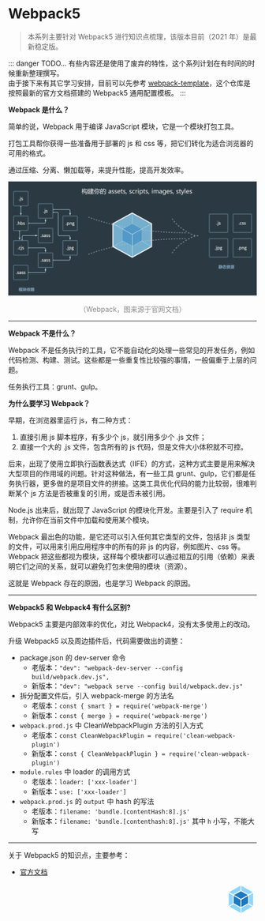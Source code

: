 # Webpack5

> 本系列主要针对 Webpack5 进行知识点梳理，该版本目前（2021 年）是最新稳定版。

::: danger TODO...
有些内容还是使用了废弃的特性，这个系列计划在有时间的时候重新整理撰写。  
由于接下来有其它学习安排，目前可以先参考 [webpack-template](https://github.com/wenyuan/webpack-template)，这个仓库是按照最新的官方文档搭建的 Webpack5 通用配置模板。
:::

**Webpack 是什么？**

简单的说，Webpack 用于编译 JavaScript 模块，它是一个模块打包工具。

打包工具帮你获得一些准备用于部署的 js 和 css 等，把它们转化为适合浏览器的可用的格式。

通过压缩、分离、懒加载等，来提升性能，提高开发效率。

<div style="text-align: center;">
  <img src="./assets/webpack.png" alt="Webpack">
  <p style="text-align: center; color: #888;">（Webpack，图来源于官网文档）</p>
</div>

<hr>

**Webpack 不是什么？**

Webpack 不是任务执行的工具，它不能自动化的处理一些常见的开发任务，例如代码检测、构建、测试。这些都是一些重复性比较强的事情，一般偏重于上层的问题。

任务执行工具：grunt、gulp。

**为什么要学习 Webpack？**

早期，在浏览器里运行 js，有二种方式：

1. 直接引用 js 脚本程序，有多少个 js，就引用多少个 .js 文件；
2. 直接一个大的 .js 文件，包含所有的 js 代码，但是文件大小体积就不可控。

后来，出现了使用立即执行函数表达式（IIFE）的方式，这种方式主要是用来解决大型项目的作用域的问题。针对这种做法，有一些工具 grunt、gulp，它们都是任务执行器，更多做的是项目文件的拼接。这类工具优化代码的能力比较弱，很难判断某个 js 方法是否被重复的引用，或是否未被引用。

Node.js 出来后，就出现了 JavaScript 的模块化开发。主要是引入了 require 机制，允许你在当前文件中加载和使用某个模块。

Webpack 最出色的功能，是它还可以引入任何其它类型的文件，包括非 js 类型的文件，可以用来引用应用程序中的所有的非 js 的内容，例如图片、css 等。Webpack 把这些都视为模块，这样每个模块都可以通过相互的引用（依赖）来表明它们之间的关系，就可以避免打包未使用的模块（资源）。

这就是 Webpack 存在的原因，也是学习 Webpack 的原因。

<hr>

**Webpack5 和 Webpack4 有什么区别?**

Webpack5 主要是内部效率的优化，对比 Webpack4，没有太多使用上的改动。

升级 Webpack5 以及周边插件后，代码需要做出的调整：

* package.json 的 dev-server 命令
  * 老版本：`"dev": "webpack-dev-server --config build/webpack.dev.js",`
  * 新版本：`"dev": "webpack serve --config build/webpack.dev.js"`
* 拆分配置文件后，引入 webpack-merge 的方法名
  * 老版本：`const { smart } = require('webpack-merge')`
  * 新版本：`const { merge } = require('webpack-merge')`
* `webpack.prod.js` 中 CleanWebpackPlugin 方法的引入方式
  * 老版本：`const CleanWebpackPlugin = require('clean-webpack-plugin')`
  * 新版本：`const { CleanWebpackPlugin } = require('clean-webpack-plugin')`
* `module.rules` 中 loader 的调用方式
  * 老版本：`loader: ['xxx-loader']`
  * 新版本：`use: ['xxx-loader']`
* `webpack.prod.js` 的 `output` 中 hash 的写法
  * 老版本：`filename: 'bundle.[contentHash:8].js'`
  * 新版本：`filename: 'bundle.[contenthash:8].js'` 其中 `h` 小写，不能大写

<hr>

关于 Webpack5 的知识点，主要参考： 

* [官方文档](https://webpack.js.org)

<div style="text-align: right">
  <svg t="1622560522153" class="icon" viewBox="0 0 1024 1024" version="1.1" xmlns="http://www.w3.org/2000/svg" p-id="3671" width="64" height="64"><path d="M882.23288889 749.45422222L526.90488889 950.38577778V793.94133333l221.41155556-121.856 133.91644444 77.36888889z m24.34844444-22.07288889V307.08622222l-129.93422222 75.09333333v270.22222223l129.93422222 74.97955555z m-766.17955555 22.07288889l355.328 201.04533333V793.94133333L274.20444445 672.08533333l-133.80266667 77.36888889zM116.05333333 727.38133333V307.08622222l129.93422222 75.09333333v270.22222223L116.05333333 727.38133333z m15.24622222-447.60177778l364.43022223-206.16533333v151.32444445L262.144 353.39377778l-1.82044445 1.024c0 0.11377778-129.024-74.63822222-129.024-74.63822223z m760.03555556 0L526.90488889 73.728v151.32444445l233.472 128.34133333 1.82044444 1.024 129.13777778-74.63822223z" fill="#8ED6FB" p-id="3672"></path><path d="M495.72977778 758.21511111l-218.45333333-120.14933333V400.15644445l218.45333333 126.17955555v231.87911111z m31.17511111 0l218.45333333-120.03555556V400.15644445l-218.45333333 126.17955555v231.87911111zM291.95377778 372.62222222l219.24977777-120.49066667L730.45333333 372.62222222 511.31733333 499.25688889 291.95377778 372.62222222z" fill="#1C78C0" p-id="3673"></path></svg>
</div>
